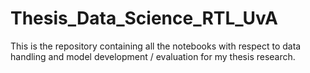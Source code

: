# Thesis_Data_Science_RTL_UvA
This is the repository containing all the notebooks with respect to data handling and model development / evaluation for my thesis research. 
